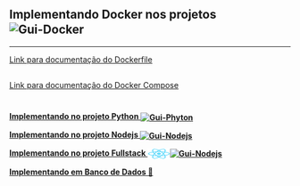 ## Implementando Docker nos projetos <img align="center" alt="Gui-Docker" height="30" width="40" src="https://cdn.jsdelivr.net/gh/devicons/devicon/icons/docker/docker-plain.svg" />

---

[Link para documentação do Dockerfile](https://docs.docker.com/engine/reference/builder/)

##

[Link para documentação do Docker Compose](https://docs.docker.com/compose/)

#

[**Implementando no projeto Python <img align="center" alt="Gui-Phyton" height="20" width="40" src="https://cdn.jsdelivr.net/gh/devicons/devicon/icons/python/python-original.svg" />**](docker_python/README.md)

[**Implementando no projeto Nodejs <img align="center" alt="Gui-Nodejs" height="20" width="40" src="https://cdn.jsdelivr.net/gh/devicons/devicon/icons/nodejs/nodejs-original.svg" />**](docker_nodejs/README.md)

[**Implementando no projeto Fullstack <img align="center" alt="Gui-React" height="20" width="40" src="https://raw.githubusercontent.com/devicons/devicon/master/icons/react/react-original.svg"><img align="center" alt="Gui-Nodejs" height="20" width="20" src="https://cdn.jsdelivr.net/gh/devicons/devicon/icons/nodejs/nodejs-original.svg" />**](docker_fullstack/README.md)

[**Implementando em Banco de Dados 🎲**](docker_db/README.md)
